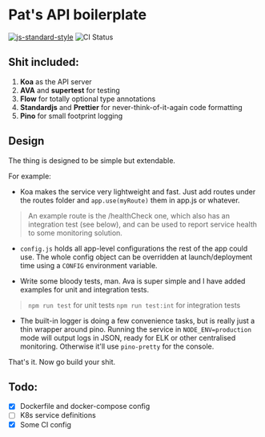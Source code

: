# Pat's API boilerplate
[![js-standard-style](https://img.shields.io/badge/code%20style-standard-brightgreen.svg)](http://standardjs.com) ![CI Status](https://travis-ci.org/batjko/api-boilerplate.svg?branch=master "CI Status")

## Shit included:

1. **Koa** as the API server
2. **AVA** and **supertest** for testing
3. **Flow** for totally optional type annotations
4. **Standardjs** and **Prettier** for never-think-of-it-again code formatting
5. **Pino** for small footprint logging

## Design

The thing is designed to be simple but extendable.

For example:

- Koa makes the service very lightweight and fast. Just add routes under the routes folder and `app.use(myRoute)` them in app.js or whatever.

> An example route is the /healthCheck one, which also has an integration test (see below), and can be used to report service health to some monitoring solution.

- `config.js` holds all app-level configurations the rest of the app could use. The whole config object can be overridden at launch/deployment time using a `CONFIG` environment variable.

- Write some bloody tests, man. Ava is super simple and I have added examples for unit and integration tests.

> `npm run test` for unit tests
> `npm run test:int` for integration tests

- The built-in logger is doing a few convenience tasks, but is really just a thin wrapper around pino. Running the service in `NODE_ENV=production` mode will output logs in JSON, ready for ELK or other centralised monitoring. Otherwise it'll use `pino-pretty` for the console.

That's it.
Now go build your shit.

## Todo:

- [x] Dockerfile and docker-compose config
- [ ] K8s service definitions
- [x] Some CI config
